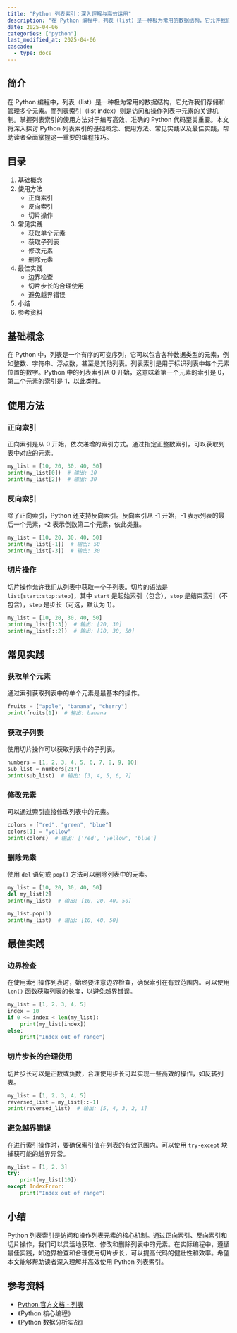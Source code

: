```yaml
---
title: "Python 列表索引：深入理解与高效运用"
description: "在 Python 编程中，列表（list）是一种极为常用的数据结构，它允许我们存储和管理多个元素。而列表索引（list index）则是访问和操作列表中元素的关键机制。掌握列表索引的使用方法对于编写高效、准确的 Python 代码至关重要。本文将深入探讨 Python 列表索引的基础概念、使用方法、常见实践以及最佳实践，帮助读者全面掌握这一重要的编程技巧。"
date: 2025-04-06
categories: ["python"]
last_modified_at: 2025-04-06
cascade:
  - type: docs
---
```



## 简介
在 Python 编程中，列表（list）是一种极为常用的数据结构，它允许我们存储和管理多个元素。而列表索引（list index）则是访问和操作列表中元素的关键机制。掌握列表索引的使用方法对于编写高效、准确的 Python 代码至关重要。本文将深入探讨 Python 列表索引的基础概念、使用方法、常见实践以及最佳实践，帮助读者全面掌握这一重要的编程技巧。

<!-- more -->
## 目录
1. 基础概念
2. 使用方法
    - 正向索引
    - 反向索引
    - 切片操作
3. 常见实践
    - 获取单个元素
    - 获取子列表
    - 修改元素
    - 删除元素
4. 最佳实践
    - 边界检查
    - 切片步长的合理使用
    - 避免越界错误
5. 小结
6. 参考资料

## 基础概念
在 Python 中，列表是一个有序的可变序列，它可以包含各种数据类型的元素，例如整数、字符串、浮点数，甚至是其他列表。列表索引是用于标识列表中每个元素位置的数字。Python 中的列表索引从 0 开始，这意味着第一个元素的索引是 0，第二个元素的索引是 1，以此类推。

## 使用方法

### 正向索引
正向索引是从 0 开始，依次递增的索引方式。通过指定正整数索引，可以获取列表中对应的元素。

```python
my_list = [10, 20, 30, 40, 50]
print(my_list[0])  # 输出: 10
print(my_list[2])  # 输出: 30
```

### 反向索引
除了正向索引，Python 还支持反向索引。反向索引从 -1 开始，-1 表示列表的最后一个元素，-2 表示倒数第二个元素，依此类推。

```python
my_list = [10, 20, 30, 40, 50]
print(my_list[-1])  # 输出: 50
print(my_list[-3])  # 输出: 30
```

### 切片操作
切片操作允许我们从列表中获取一个子列表。切片的语法是 `list[start:stop:step]`，其中 `start` 是起始索引（包含），`stop` 是结束索引（不包含），`step` 是步长（可选，默认为 1）。

```python
my_list = [10, 20, 30, 40, 50]
print(my_list[1:3])  # 输出: [20, 30]
print(my_list[::2])  # 输出: [10, 30, 50]
```

## 常见实践

### 获取单个元素
通过索引获取列表中的单个元素是最基本的操作。

```python
fruits = ["apple", "banana", "cherry"]
print(fruits[1])  # 输出: banana
```

### 获取子列表
使用切片操作可以获取列表中的子列表。

```python
numbers = [1, 2, 3, 4, 5, 6, 7, 8, 9, 10]
sub_list = numbers[2:7]
print(sub_list)  # 输出: [3, 4, 5, 6, 7]
```

### 修改元素
可以通过索引直接修改列表中的元素。

```python
colors = ["red", "green", "blue"]
colors[1] = "yellow"
print(colors)  # 输出: ['red', 'yellow', 'blue']
```

### 删除元素
使用 `del` 语句或 `pop()` 方法可以删除列表中的元素。

```python
my_list = [10, 20, 30, 40, 50]
del my_list[2]
print(my_list)  # 输出: [10, 20, 40, 50]

my_list.pop(1)
print(my_list)  # 输出: [10, 40, 50]
```

## 最佳实践

### 边界检查
在使用索引操作列表时，始终要注意边界检查，确保索引在有效范围内。可以使用 `len()` 函数获取列表的长度，以避免越界错误。

```python
my_list = [1, 2, 3, 4, 5]
index = 10
if 0 <= index < len(my_list):
    print(my_list[index])
else:
    print("Index out of range")
```

### 切片步长的合理使用
切片步长可以是正数或负数，合理使用步长可以实现一些高效的操作，如反转列表。

```python
my_list = [1, 2, 3, 4, 5]
reversed_list = my_list[::-1]
print(reversed_list)  # 输出: [5, 4, 3, 2, 1]
```

### 避免越界错误
在进行索引操作时，要确保索引值在列表的有效范围内。可以使用 `try-except` 块捕获可能的越界异常。

```python
my_list = [1, 2, 3]
try:
    print(my_list[10])
except IndexError:
    print("Index out of range")
```

## 小结
Python 列表索引是访问和操作列表元素的核心机制。通过正向索引、反向索引和切片操作，我们可以灵活地获取、修改和删除列表中的元素。在实际编程中，遵循最佳实践，如边界检查和合理使用切片步长，可以提高代码的健壮性和效率。希望本文能够帮助读者深入理解并高效使用 Python 列表索引。

## 参考资料
- [Python 官方文档 - 列表](https://docs.python.org/3/tutorial/datastructures.html#more-on-lists)
- 《Python 核心编程》
- 《Python 数据分析实战》